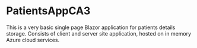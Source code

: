 # PatientsAppCA3
This is a very basic single page Blazor application for patients details storage. Consists of client and server site application, hosted on in memory Azure cloud services.  
